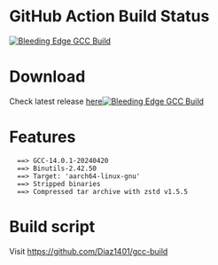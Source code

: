 # GitHub Action Build Status
[![Bleeding Edge GCC Build](https://github.com/Diaz1401/gcc-build/actions/workflows/unstable-build.yml/badge.svg)](https://github.com/Diaz1401/gcc-build/actions/workflows/unstable-build.yml)

# Download
Check latest release [here](https://github.com/Mengkernel/gcc/releases/latest)[![Bleeding Edge GCC Build](https://github.com/Diaz1401/gcc-build/actions/workflows/unstable-build.yml/badge.svg)](https://github.com/Diaz1401/gcc-build/actions/workflows/unstable-build.yml)

# Features
```
  ==> GCC-14.0.1-20240420
  ==> Binutils-2.42.50
  ==> Target: 'aarch64-linux-gnu'
  ==> Stripped binaries
  ==> Compressed tar archive with zstd v1.5.5
```

# Build script
Visit https://github.com/Diaz1401/gcc-build
